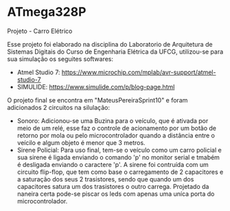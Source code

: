 # ATmega328P
 Projeto - Carro Elétrico

Esse projeto foi elaborado na disciplina do Laboratorio de Arquitetura de Sistemas Digitais do Curso de Engenharia Elétrica da UFCG, utilizou-se para sua simulação os seguites softwares:
   - Atmel Studio 7: https://www.microchip.com/mplab/avr-support/atmel-studio-7
   - SIMULIDE: https://www.simulide.com/p/blog-page.html

O projeto final se encontra em "MateusPereiraSprint10" e foram adicionados 2 circuitos na silulação:
   - Sonoro: Adicionou-se uma Buzina para o veículo, que é ativada por meio de um relé, esse faz o controle de acionamento por um botão de retorno por mola ou pelo microcontrolador quando a distância entre o veícilo e algum objeto é menor que 3 metros.
   - Sirene Policial: Para uso final, tem-se o veículo como um carro policial e sua sirene é ligada enviando o comando 'p' no monitor serial e tmabém é desligada enviando o caractere 'p'. A sirene foi contruída com um circuito flip-flop, que tem como base o carregamento de 2 capacitores e a saturação dos seus 2 trasistores, sendo que quando um dos capacitores satura um dos trasistores o outro carrega. Projetado da naneira certa pode-se piscar os leds com apenas uma uníca porta do microcontrolador.

